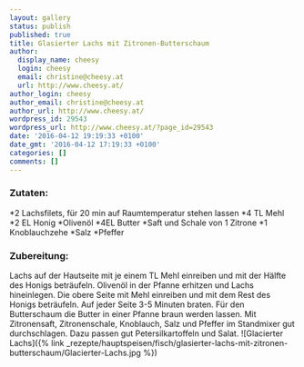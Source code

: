 ```yaml
---
layout: gallery
status: publish
published: true
title: Glasierter Lachs mit Zitronen-Butterschaum
author:
  display_name: cheesy
  login: cheesy
  email: christine@cheesy.at
  url: http://www.cheesy.at/
author_login: cheesy
author_email: christine@cheesy.at
author_url: http://www.cheesy.at/
wordpress_id: 29543
wordpress_url: http://www.cheesy.at/?page_id=29543
date: '2016-04-12 19:19:33 +0100'
date_gmt: '2016-04-12 17:19:33 +0100'
categories: []
comments: []
---
```

### Zutaten:
\*2 Lachsfilets, für 20 min auf Raumtemperatur stehen lassen
\*4 TL Mehl
\*2 EL Honig
\*Olivenöl
\*4EL Butter
\*Saft und Schale von 1 Zitrone
\*1 Knoblauchzehe
\*Salz
\*Pfeffer
### Zubereitung:
Lachs auf der Hautseite mit je einem TL Mehl einreiben und mit der Hälfte des Honigs beträufeln. Olivenöl in der Pfanne erhitzen und Lachs hineinlegen. Die obere Seite mit Mehl einreiben und mit dem Rest des Honigs beträufeln. Auf jeder Seite 3-5 Minuten braten. Für den Butterschaum die Butter in einer Pfanne braun werden lassen. Mit Zitronensaft, Zitronenschale, Knoblauch, Salz und Pfeffer im Standmixer gut durchschlagen. Dazu passen gut Petersilkartoffeln und Salat.
![Glacierter Lachs]({% link _rezepte/hauptspeisen/fisch/glasierter-lachs-mit-zitronen-butterschaum/Glacierter-Lachs.jpg %})
